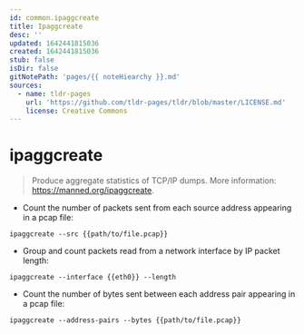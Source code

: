 ```yaml
---
id: common.ipaggcreate
title: Ipaggcreate
desc: ''
updated: 1642441815036
created: 1642441815036
stub: false
isDir: false
gitNotePath: 'pages/{{ noteHiearchy }}.md'
sources:
  - name: tldr-pages
    url: 'https://github.com/tldr-pages/tldr/blob/master/LICENSE.md'
    license: Creative Commons
---
```

# ipaggcreate

> Produce aggregate statistics of TCP/IP dumps.
> More information: <https://manned.org/ipaggcreate>.

- Count the number of packets sent from each source address appearing in a pcap file:

`ipaggcreate --src {{path/to/file.pcap}}`

- Group and count packets read from a network interface by IP packet length:

`ipaggcreate --interface {{eth0}} --length`

- Count the number of bytes sent between each address pair appearing in a pcap file:

`ipaggcreate --address-pairs --bytes {{path/to/file.pcap}}`


